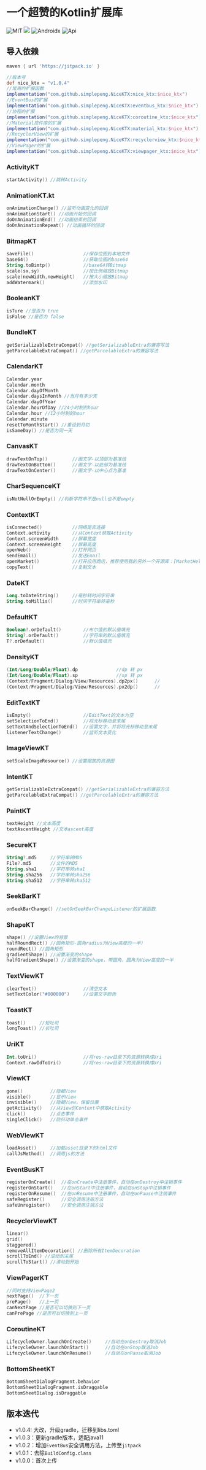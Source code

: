 # 一个超赞的Kotlin扩展库

![MIT](https://img.shields.io/badge/License-MIT-orange?style=flat-square) [![](https://jitpack.io/v/simplepeng/NiceKTX.svg)](https://jitpack.io/#simplepeng/NiceKTX)  ![Androidx](https://img.shields.io/badge/Androidx-Yes-blue?style=flat-square)  ![Api](https://img.shields.io/badge/Api-14+-blueviolet?style=flat-square) 

## 导入依赖

```groovy
maven { url 'https://jitpack.io' }
```

```groovy
//版本号
def nice_ktx = "v1.0.4"
//常用的扩展函数
implementation("com.github.simplepeng.NiceKTX:nice_ktx:$nice_ktx")
//EventBus的扩展
implementation("com.github.simplepeng.NiceKTX:eventbus_ktx:$nice_ktx")
//协程的扩展
implementation("com.github.simplepeng.NiceKTX:coroutine_ktx:$nice_ktx")
//Material控件库的扩展
implementation("com.github.simplepeng.NiceKTX:material_ktx:$nice_ktx")
//RecyclerView的扩展
implementation("com.github.simplepeng.NiceKTX:recyclerview_ktx:$nice_ktx")
//ViewPager的扩展
implementation("com.github.simplepeng.NiceKTX:viewpager_ktx:$nice_ktx")
```

### ActivityKT

```kotlin
startActivity() //跳转Activity
```

### AnimationKT.kt

```kotlin
onAnimationChange() //监听动画变化的回调
onAnimationStart() //动画开始的回调
doOnAnimationEnd() //动画结束的回调
doOnAnimationRepeat() //动画循环的回调
```

### BitmapKT

```kotlin
saveFile()                  //保存位图到本地文件
base64()                    //获取位图的base64
String.toBimtp()            //base64转Bitmap
scale(sx,sy)                //按比例缩放Bitmap
scale(newWidth,newHeight)   //按大小缩放Bitmap
addWatermark()              //添加水印
```

### BooleanKT

```kotlin
isTure //是否为 true
isFalse //是否为 false
```

### BundleKT

```kotlin
getSerializableExtraCompat() //getSerializableExtra的兼容写法
getParcelableExtraCompat() //getParcelableExtra的兼容写法
```

### CalendarKT

```kotlin
Calendar.year
Calendar.month
Calendar.dayOfMonth
Calendar.daysInMonth //当月有多少天
Calendar.dayOfYear
Calendar.hourOfDay //24小时制的hour
Calendar.hour //12小时制的hour
Calendar.minute
resetToMonthStart() //重设到月初
isSameDay() //是否为同一天
```

### CanvasKT

```kotlin
drawTextOnTop()         //画文字-以顶部为基准线
drawTextOnBottom()      //画文字-以底部为基准线
drawTextOnCenter()      //画文字-以中心点为基准
```

### CharSequenceKT

```kotlin
isNotNullOrEmpty() //判断字符串不是null也不是empty
```

### ContextKT

```kotlin
isConnected()           //网络是否连接
Context.activity        //从Context获取Activity
Context.screenWidth     //屏幕宽度
Context.screenHeight    //屏幕高度
openWeb()               //打开网页
sendEmail()             //发送Email
openMarket()            //打开应用商店，推荐使用我的另外一个开源库：[MarketHelper](https://github.com/simplepeng/MarketHelper)
copyText()              //复制文本
```

### DateKT

```kotlin
Long.toDateString()     //毫秒转时间字符串
String.toMillis()       //时间字符串转毫秒
```

### DefaultKT

```kotlin
Boolean?.orDefault()        //布尔值的默认值填充
String?.orDefault()         //字符串的默认值填充
T?.orDefault()              //默认值填充
```

### DensityKT

```kotlin
(Int/Long/Double/Float).dp              //dp 转 px
(Int/Long/Double/Float).sp              //sp 转 px 
(Context/Fragment/Dialog/View/Resources).dp2px()      //
(Context/Fragment/Dialog/View/Resources).px2dp()      //
```

### EditTextKT

```kotlin
isEmpty()                   //EditText的文本为空
setSelectionToEnd()         //将光标移动至末尾
setTextAndSelectionToEnd()  //设置文字，并将将光标移动至末尾
listenerTextChange()        //监听文本变化
```

### ImageViewKT

```kotlin
setScaleImageResource() //设置缩放的资源图
```

### IntentKT

```kotlin
getSerializableExtraCompat() //getSerializableExtra的兼容方法
getParcelableExtraCompat() //getParcelableExtra的兼容方法
```

### PaintKT

```kotlin
textHeight //文本高度
textAscentHeight //文本ascent高度
```

### SecureKT

```kotlin
String?.md5     //字符串转MD5
File?.md5       //文件的MD5
String.sha1     //字符串转sha1
String.sha256   //字符串转sha256
String.sha512   //字符串转sha512
```

### SeekBarKT

```kotlin
onSeekBarChange() //setOnSeekBarChangeListener的扩展函数
```

### ShapeKT

```kotlin
shape() //设置View的背景
halfRoundRect() //圆角矩形-圆角radius为View高度的一半）
roundRect() //圆角矩形
gradientShape() //设置渐变的shape
halfGradientShape() //设置渐变的shape，带圆角，圆角为View高度的一半
```

### TextViewKT

```kotlin
clearText()                 //清空文本
setTextColor("#000000")     //设置文字颜色
```

### ToastKT

```kotlin
toast()     //短吐司
longToast() //长吐司
```

### UriKT

```kotlin
Int.toUri()                 //将res-raw目录下的资源转换成Uri
Context.rawIdToUri()        //将res-raw目录下的资源转换成Uri
```

### ViewKT

```kotlin
gone()          //隐藏View
visible()       //显示View
invisible()     //隐藏View，保留位置
getActivity()   //从View的Context中获取Activity
click()         //点击事件
singleClick()   //防抖动单击事件
```

### WebViewKT

```kotlin
loadAsset()     //加载asset目录下的html文件
callJsMethod()  //调用js的方法
```

### EventBusKT

```kotlin
registerOnCreate()  //在onCreate中注册事件，自动在onDestroy中注销事件
registerOnStart()   //在onStart中注册事件，自动在onStop中注销事件
registerOnResume()  //在onResume中注册事件，自动在onPause中注销事件
safeRegister()      //安全调用注册方法
safeUnregister()    //安全调用注销方法
```

### RecyclerViewKT

```kotlin
linear()
grid()
staggered()
removeAllItemDecoration() //删除所有ItemDecoration
scrollToEnd() //滚动到末尾
scrollToStart() //滚动到开始
```

 ### ViewPagerKT

```kotlin
//同时支持ViewPage2
nextPage()  //下一页
prePage()   //上一页
canNextPage //是否可以切换到下一页
canPrePage //是否可以切换到上一页
```

### CoroutineKT

```kotlin
LifecycleOwner.launchOnCreate() 	//自动在onDestroy取消Job
LifecycleOwner.launchOnStart()  	//自动在onStop取消Job
LifecycleOwner.launchOnResume() 	//自动在onPause取消Job
```

### BottomSheetKT

```kotlin
BottomSheetDialogFragment.behavior
BottomSheetDialogFragment.isDraggable
BottomSheetDialog.isDraggable
```



## 版本迭代

* v1.0.4: 大改，升级gradle，迁移到libs.toml
* v1.0.3：更新gradle版本，适配java11
* v1.0.2：增加`EventBus`安全调用方法，上传至`jitpack`
* v1.0.1：去除`BuildConfig.class`
* v1.0.0：首次上传


